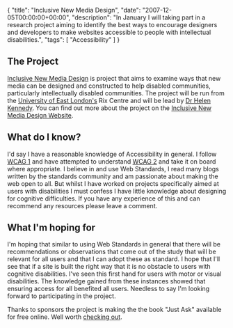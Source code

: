 {
  "title": "Inclusive New Media Design",
  "date": "2007-12-05T00:00:00+00:00",
  "description": "In January I will taking part in a research project aiming to identify the best ways to encourage designers and developers to make websites accessible to people with intellectual disabilities.",
  "tags": [
    "Accessibility"
  ]
}

## The Project

[Inclusive New Media Design][1] is project that aims to examine ways that new media can be designed and constructed to help disabled communities, particularly intellectually disabled communities. The project will be run from the [University of East London's][2] Rix Centre and will be lead by [Dr Helen Kennedy][3]. You can find out more about the project on the [Inclusive New Media Design Website][4].

## What do I know?

I'd say I have a reasonable knowledge of Accessibility in general. I follow [WCAG 1][5] and have attempted to understand [WCAG 2][6] and take it on board where appropriate. I believe in and use Web Standards, I read many blogs written by the standards community and am passionate about making the web open to all. But whilst I have worked on projects specifically aimed at users with disabilities I must confess I have little knowledge about designing for cognitive difficulties. If you have any experience of this and can recommend any resources please leave a comment.

## What I'm hoping for

I'm hoping that similar to using Web Standards in general that there will be recommendations or observations that come out of the study that will be relevant for all users and that I can adopt these as standard. I hope that I'll see that if a site is built the right way that it is no obstacle to users with cognitive disabilities. I've seen this first hand for users with motor or visual disabilities. The knowledge gained from these instances showed that ensuring access for all benefited all users. Needless to say I'm looking forward to participating in the project.

Thanks to sponsors the project is making the the book "Just Ask" available for free online. Well worth [checking out][7].

 [1]: http://www.inclusivenewmedia.org/
 [2]: http://www.uel.ac.uk/ssmcs/
 [3]: http://homepages.uel.ac.uk/H.M.T.Kennedy/
 [4]: http://www.inclusivenewmedia.org/home.xhtml
 [5]: http://www.w3.org/TR/WAI-WEBCONTENT/
 [6]: http://www.w3.org/TR/WCAG20/
 [7]: http://www.uiaccess.com/accessucd/
